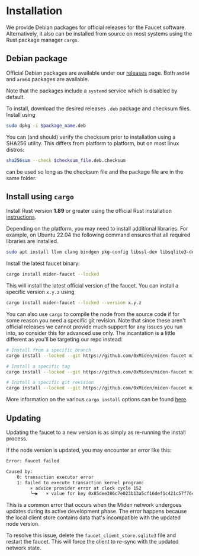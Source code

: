 # Installation

We provide Debian packages for official releases for the Faucet software. Alternatively, it also can be installed from source on most systems using the Rust package manager `cargo`.

## Debian package

Official Debian packages are available under our [releases](https://github.com/0xMiden/miden-faucet/releases) page.
Both `amd64` and `arm64` packages are available.

Note that the packages include a `systemd` service which is disabled by default.

To install, download the desired releases `.deb` package and checksum files. Install using

```sh
sudo dpkg -i $package_name.deb
```

You can (and should) verify the checksum prior to installation using a SHA256 utility. This differs from platform to platform, but on most linux distros:

```sh
sha256sum --check $checksum_file.deb.checksum
```

can be used so long as the checksum file and the package file are in the same folder.

## Install using `cargo`

Install Rust version **1.89** or greater using the official Rust installation
[instructions](https://www.rust-lang.org/tools/install).

Depending on the platform, you may need to install additional libraries. For example, on Ubuntu 22.04 the following
command ensures that all required libraries are installed.

```sh
sudo apt install llvm clang bindgen pkg-config libssl-dev libsqlite3-dev
```

Install the latest faucet binary:

```sh
cargo install miden-faucet --locked
```

This will install the latest official version of the faucet. You can install a specific version `x.y.z` using

```sh
cargo install miden-faucet --locked --version x.y.z
```

You can also use `cargo` to compile the node from the source code if for some reason you need a specific git revision.
Note that since these aren't official releases we cannot provide much support for any issues you run into, so consider
this for advanced use only. The incantation is a little different as you'll be targeting our repo instead:

```sh
# Install from a specific branch
cargo install --locked --git https://github.com/0xMiden/miden-faucet miden-faucet --branch <branch>

# Install a specific tag
cargo install --locked --git https://github.com/0xMiden/miden-faucet miden-faucet --tag <tag>

# Install a specific git revision
cargo install --locked --git https://github.com/0xMiden/miden-faucet miden-faucet --rev <git-sha>
```

More information on the various `cargo install` options can be found
[here](https://doc.rust-lang.org/cargo/commands/cargo-install.html#install-options).

## Updating

Updating the faucet to a new version is as simply as re-running the install process.

If the node version is updated, you may encounter an error like this:
```bash
Error: faucet failed

Caused by:
    0: transaction executor error
    1: failed to execute transaction kernel program:
         × advice provider error at clock cycle 152
         ╰─▶   × value for key 0x85dee386c7e023b13a5cf16def1c421c57f76c9135a665bdd5b547d6a54d1b15 not present in the advice map
```

This is a common error that occurs when the Miden network undergoes updates during its active development phase. The error happens because the local client store contains data that's incompatible with the updated node version.

To resolve this issue, delete the `faucet_client_store.sqlite3` file and restart the faucet. This will force the client to re-sync with the updated network state.
